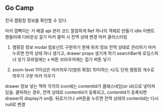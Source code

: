 ## Go Camp

전국 캠핑장 정보를 확인할 수 있다.

<!-- 폰트 적용 -->
<!-- 서비스 로고 벡터 이미지 찾기 -->
<!-- 기본 색상 / 사이즈 설정하기 -->
<!-- 모바일 반응형 어떻게 할 것인지 정하기 >> 디바이스 감지해서 다른 컴포넌트 띄우기 / 적어도 데스크탑 레이아웃은 태블릿 반응형까진 생각해서 구현하기-->
<!-- 메인 페이지 레이아웃 컴포넌트 생성하기 -->
<!-- 모바일 네브바 만들기 구글맵 참고 -->
<!-- 마커 svg 생성하기 -->
<!-- api 연동 후 marker 여러개 띄우기 -->
<!-- marker에 클릭 이벤트 달기 -->
<!-- 마커 초기화 삭제하고 다시 그리기-->

마커 깜빡이는 거 해결
api 분리 코드 깔끔하게
Ref 하나의 객체로 만들기
idle 이벤트 핸들러에 디바운싱 걸기
마커 클릭 시 전역 상태 변경
마커 클러스터링

1.  캠핑장 정보 modal 컴포넌트 구현하기
    현재 위치 정보 전역 상태로 관리하기
    마커 누르면 전역 상태 하나 생기고, drawer props 생기게 하기
    searchBar에 로딩스피너 넣기
    모바일에는 x 버튼
    브라우저에는 접기 버튼 넣기

2.  zoom level 11이상은 마커띄우기(범위 확장)
    10이하는 시/도 단위 캠핑장 개수로 띄우기 구분
    마커 지우기

<!-- 3.  api 연동하기 -->

drawer 정보 넣는 맥락
각각의 icon에는 contentId가 클래스네임(or id)으로 넣어져 있음.
클릭하는 경우, 전역 상태로 contentId가 등록되고, contentId가 등록되면
drawer의 display가 on됨.
뒤로가기나 x버튼을 누르면 전역 상태의 contentId는 다시 null로 변경

